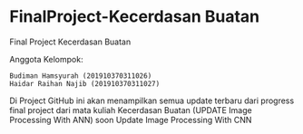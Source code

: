 # FinalProject-Kecerdasan Buatan
Final Project Kecerdasan Buatan

Anggota Kelompok:

    Budiman Hamsyurah (201910370311026)
    Haidar Raihan Najib (201910370311027)

Di Project GitHub ini akan menampilkan semua update terbaru dari progress final project dari mata kuliah Kecerdasan Buatan  (UPDATE Image Processing With ANN) soon Update Image Processing With CNN

